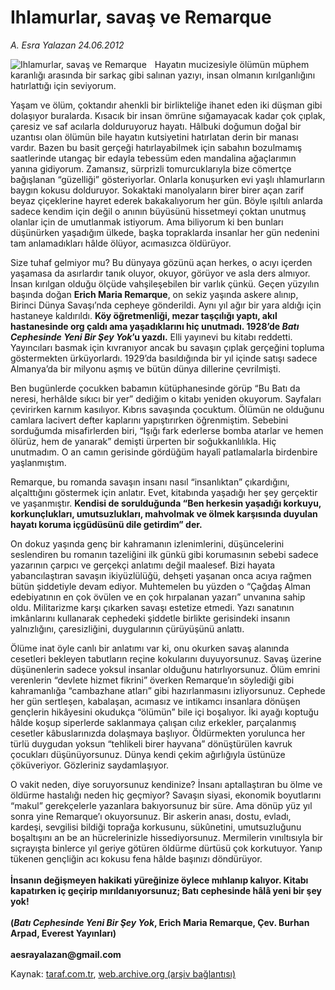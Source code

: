 # Ihlamurlar, savaş ve Remarque

*A. Esra Yalazan 24.06.2012*

<div class="yazi"><img align="left" alt="Ihlamurlar, savaş ve Remarque" border="0" src="http://www.taraf.com.tr/fotoraflar/makaleler/ihlamurlar-savas-ve-remarque_6480_orijinal.jpg" style="border-right-width:10px; border-color:#FFFFFF"/><p>Hayatın mucizesiyle ölümün müphem karanlığı arasında bir sarkaç gibi salınan yazıyı, insan olmanın kırılganlığını hatırlattığı için seviyorum. </p>
<p>Yaşam ve ölüm, çoktandır ahenkli bir birlikteliğe ihanet eden iki düşman gibi dolaşıyor buralarda. Kısacık bir insan ömrüne sığamayacak kadar çok çıplak, çaresiz ve saf acılarla dolduruyoruz hayatı. Hâlbuki doğumun doğal bir uzantısı olan ölümün bile hayatın kutsiyetini hatırlatan derin bir manası vardır. Bazen bu basit gerçeği hatırlayabilmek için sabahın bozulmamış saatlerinde utangaç bir edayla tebessüm eden mandalina ağaçlarımın yanına gidiyorum. Zamansız, sürprizli tomurcuklarıyla bize cömertçe bağışlanan “güzelliği” gösteriyorlar. Onlarla konuşurken evi yaşlı ıhlamurların baygın kokusu dolduruyor. Sokaktaki manolyaların birer birer açan zarif beyaz çiçeklerine hayret ederek bakakalıyorum her gün. Böyle ışıltılı anlarda sadece kendim için değil o anının büyüsünü hissetmeyi çoktan unutmuş olanlar için de umutlanmak istiyorum. Ama biliyorum ki ben bunları düşünürken yaşadığım ülkede, başka topraklarda insanlar her gün nedenini tam anlamadıkları hâlde ölüyor, acımasızca öldürüyor. </p>
<p>Size tuhaf gelmiyor mu? Bu dünyaya gözünü açan herkes, o acıyı içerden yaşamasa da asırlardır tanık oluyor, okuyor, görüyor ve asla ders almıyor. İnsan kırılgan olduğu ölçüde vahşileşebilen bir varlık çünkü. Geçen yüzyılın başında doğan <b>Erich Maria Remarque</b>, on sekiz yaşında askere alınıp, Birinci Dünya Savaşı’nda cepheye gönderildi. Aynı yıl ağır bir yara aldığı için hastaneye kaldırıldı. <b>Köy öğretmenliği, mezar taşçılığı yaptı, akıl hastanesinde org çaldı ama yaşadıklarını hiç unutmadı. 1928’de <i>Batı Cephesinde Yeni Bir Şey Yok</i>’u yazdı.</b> Elli yayınevi bu kitabı reddetti. Yayıncıları basmak için kıvranıyor ancak bu savaşın çıplak gerçeğini topluma göstermekten ürküyorlardı. 1929’da basıldığında bir yıl içinde satışı sadece Almanya’da bir milyonu aşmış ve bütün dünya dillerine çevrilmişti. </p>
<p>Ben bugünlerde çocukken babamın kütüphanesinde görüp “Bu Batı da neresi, herhâlde sıkıcı bir yer” dediğim o kitabı yeniden okuyorum. Sayfaları çevirirken karnım kasılıyor. Kıbrıs savaşında çocuktum. Ölümün ne olduğunu camlara lacivert defter kaplarını yapıştırırken öğrenmiştim. Sebebini sorduğumda misafirlerden biri, “Işığı fark ederlerse bomba atarlar ve hemen ölürüz, hem de yanarak” demişti ürperten bir soğukkanlılıkla. Hiç unutmadım. O an camın gerisinde gördüğüm hayalî patlamalarla birdenbire yaşlanmıştım. </p>
<p>Remarque, bu romanda savaşın insanı nasıl “insanlıktan” çıkardığını, alçalttığını göstermek için anlatır. Evet, kitabında yaşadığı her şey gerçektir ve yaşanmıştır. <b>Kendisi de sorulduğunda “Ben herkesin yaşadığı korkuyu, korkunçlukları, umutsuzlukları, mahvolmak ve ölmek karşısında duyulan hayatı koruma içgüdüsünü dile getirdim” der. </b></p>
<p>On dokuz yaşında genç bir kahramanın izlenimlerini, düşüncelerini seslendiren bu romanın tazeliğini ilk günkü gibi korumasının sebebi sadece yazarının çarpıcı ve gerçekçi anlatımı değil maalesef. Bizi hayata yabancılaştıran savaşın ikiyüzlülüğü, dehşeti yaşanan onca acıya rağmen bütün şiddetiyle devam ediyor. Muhtemelen bu yüzden o “Çağdaş Alman edebiyatının en çok övülen ve en çok hırpalanan yazarı” unvanına sahip oldu. Militarizme karşı çıkarken savaşı estetize etmedi. Yazı sanatının imkânlarını kullanarak cephedeki şiddetle birlikte gerisindeki insanın yalnızlığını, çaresizliğini, duygularının çürüyüşünü anlattı. </p>
<p>Ölüme inat öyle canlı bir anlatımı var ki, onu okurken savaş alanında cesetleri bekleyen tabutların reçine kokularını duyuyorsunuz. Savaş üzerine düşünenlerin sadece yoksul insanlar olduğunu hatırlıyorsunuz. Ölüm emrini verenlerin “devlete hizmet fikrini” överken Remarque’ın söylediği gibi kahramanlığa “cambazhane atları” gibi hazırlanmasını izliyorsunuz. Cephede her gün sertleşen, kabalaşan, acımasız ve intikamcı insanlara dönüşen gençlerin hikâyesini okudukça “ölümün” bile içi boşalıyor. İki ayağı koptuğu hâlde koşup siperlerde saklanmaya çalışan cılız erkekler, parçalanmış cesetler kâbuslarınızda dolaşmaya başlıyor. Öldürmekten yorulunca her türlü duygudan yoksun “tehlikeli birer hayvana” dönüştürülen kavruk çocukları düşünüyorsunuz. Dünya kendi çekim ağırlığıyla üstünüze çöküveriyor. Gözleriniz saydamlaşıyor. </p>
<p>O vakit neden, diye soruyorsunuz kendinize? İnsanı aptallaştıran bu ölme ve öldürme hastalığı neden hiç geçmiyor? Savaşın siyasi, ekonomik boyutlarını “makul” gerekçelerle yazanlara bakıyorsunuz bir süre. Ama dönüp yüz yıl sonra yine Remarque’ı okuyorsunuz. Bir askerin anası, dostu, evladı, kardeşi, sevgilisi bildiği toprağa korkusunu, sükûnetini, umutsuzluğunu boşaltışını an be an hücrelerinizle hissediyorsunuz. Mermilerin vınıltısıyla bir sıçrayışta binlerce yıl geriye götüren öldürme dürtüsü çok korkutuyor. Yanıp tükenen gençliğin acı kokusu fena hâlde başınızı döndürüyor.<br/><br/><b>İnsanın değişmeyen hakikati yüreğinize öylece mıhlanıp kalıyor. Kitabı kapatırken iç geçirip mırıldanıyorsunuz; Batı cephesinde hâlâ yeni bir şey yok!<br/><br/></b><b>(<i>Batı Cephesinde Yeni Bir Şey Yok</i>, Erich Maria Remarque, Çev. Burhan Arpad, Everest Yayınları)<br/><br/></b><b>aesrayalazan@gmail.com</b></p>
</div>

Kaynak: [taraf.com.tr](http://www.taraf.com.tr/a-esra-yalazan/makale-ihlamurlar-savas-ve-remarque.htm), [web.archive.org (arşiv bağlantısı)](http://web.archive.org/web/20131107131037/http://www.taraf.com.tr/a-esra-yalazan/makale-ihlamurlar-savas-ve-remarque.htm)
